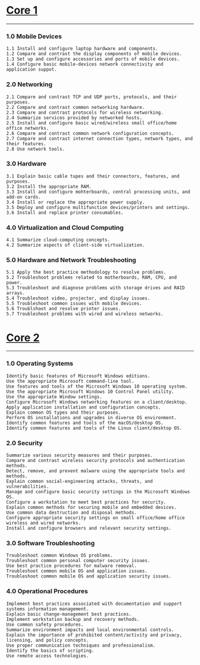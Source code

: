 
# [Core 1](https://partners.comptia.org/docs/default-source/resources/comptia-a-220-1101-exam-objectives-(3-0))
---
### 1.0 Mobile Devices
    1.1 Install and configure laptop hardware and components.
    1.2 Compare and contrast the display components of mobile devices.
    1.3 Set up and configure accessories and ports of mobile devices.
    1.4 Configure basic mobile-devices network connectivity and application suppot.

### 2.0 Networking
    2.1 Compare and contrast TCP and UDP ports, protocols, and their purposes.
    2.2 Compare and contrast common networking hardware.
    2.3 Compare and contrast protocols for wireless networking.
    2.4 Summarize services provided by networked hosts.
    2.5 Install and configure basic wired/wireless small office/home office networks.
    2.6 Compare and contrast common network configuration concepts.
    2.7 Compare and contrast internet connection types, network types, and their features.
    2.8 Use network tools.

### 3.0 Hardware
    3.1 Explain basic cable tupes and their connectors, features, and purposes.
    3.2 Install the appropriate RAM.
    3.3 Install and configure mohterboards, central processing units, and add-on cards.
    3.4 Install or replace the appropriate power supply.
    3.5 Deploy and configure multifunction devices/printers and settings.
    3.6 Install and replace printer consumables.

### 4.0 Virtualization and Cloud Computing
    4.1 Summarize cloud-computing concepts.
    4.2 Summarize aspects of client-side virtualization.

### 5.0 Hardware and Network Troubleshooting
    5.1 Apply the best practice methodology to resolve problems.
    5.2 Troubleshoot problems related to motherboards, RAM, CPU, and power.
    5.3 Troubleshoot and diagnose problems with storage drives and RAID arrays.
    5.4 Troubleshoot video, projector, and display issues.
    5.5 Troubleshoot common issues with mobile devices.
    5.6 Troublshoot and resolve printer issues.
    5.7 Troubleshoot problems with wired and wireless networks.

# [Core 2](https://partners.comptia.org/docs/default-source/resources/comptia-a-220-1102-exam-objectives-(3-0))
---
### 1.0 Operating Systems
    Identify basic features of Microsoft Windows editions.
    Use the appropriate Microsoft command-line tool.
    Use features and tools of the Microsoft Windows 10 operating system.
    Use the appropriate Microsoft Windows 10 Control Panel utility.
    Use the appropriate Window settings.
    Configure Microsoft Windows networking features on a client/desktop.
    Apply application installation and configuration concepts.
    Explain common OS types and their purposes.
    Perform OS installations and upgrades in diverse OS environment.
    Identify common features and tools of the macOS/desktop OS.
    Identify common features and tools of the Linux client/desktop OS.

### 2.0 Security
    Summarize various security measures and their purposes.
    Compare and contrast wireless security protocols and authentication methods.
    Detect, remove, and prevent malware using the appropriate tools and methods.
    Explain common social-engineering attacks, threats, and vulnerabilities.
    Manage and configure basic security settings in the Microsoft Windows OS.
    Configure a workstation to meet best practices for security.
    Explain common methods for securing mobile and embedded devices.
    Use common data destruction and disposal methods.
    Configure appropriate security settings on small office/home office wireless and wired networks.
    Install and configure browsers and relevant security settings.

### 3.0 Software Troubleshooting
    Troubleshoot common Windows OS problems.
    Troubleshoot common personal computer security issues.
    Use best practice procedures for malware removal.
    Troubleshoot common mobile OS and application issues.
    Troubleshoot common mobile OS and application security issues.

### 4.0 Operational Procedures
    Implement best practices associated with documentation and support systems information management.
    Explain basic change-management best practices.
    Implement workstation backup and recovery methods.
    Use common safety procedures.
    Summarize environment impacts and local environmental controls.
    Explain the importance of prohibited content/activity and privacy, licensing, and policy concepts.
    Use proper communication techniques and professionalism.
    Identify the basics of scripting.
    Use remote access technologies.

